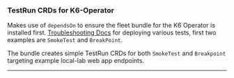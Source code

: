 ### TestRun CRDs for K6-Operator

Makes use of `dependsOn` to ensure the fleet bundle for the K6 Operator is installed first. [Troubleshooting Docs](https://grafana.com/docs/k6/latest/set-up/set-up-distributed-k6/usage/common-options/) for deploying various tests, first two examples are `SmokeTest` and `BreakPoint`.

The bundle creates simple TestRun CRDs for both `SmokeTest` and `Breakpoint` targeting example local-lab web app endpoints.

---
